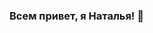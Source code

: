 ### Всем привет, я Наталья! 👋

<!--
**NataRuto/NataRuto** is a ✨ _special_ ✨ repository because its `README.md` (this file) appears on your GitHub profile.

Here are some ideas to get you started:

- 🔭 Я из Минска
- 👯 Если вам нужен сайт, свяжитесь со мной:
- 📫   https://www.instagram.com/nataliauselenok/
        https://t.me/nataliauselenok
- 💻 Технический стек:
REACT REDUX JAVASCRIPT NODE.JS MONGODB HTML CSS

-->
